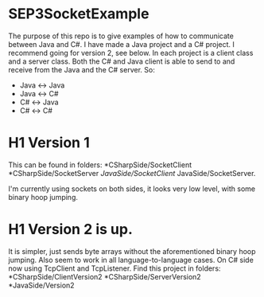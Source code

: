 # SEP3SocketExample

The purpose of this repo is to give examples of how to communicate between Java and C#.
I have made a Java project and a C# project. I recommend going for version 2, see below.
In each project is a client class and a server class.
Both the C# and Java client is able to send to and receive from the Java and the C# server. So:

* Java <-> Java
* Java <-> C#
* C# <-> Java
* C# <-> C#

# H1 Version 1
This can be found in folders:
*CSharpSide/SocketClient
*CSharpSide/SocketServer
*JavaSide/SocketClient*
JavaSide/SocketServer.

I'm currently using sockets on both sides, it looks very low level, with some binary hoop jumping. 

# H1 Version 2 is up.
It is simpler, just sends byte arrays without the aforementioned binary hoop jumping. Also seem to work in all language-to-language cases. On C# side now using TcpClient and TcpListener.
Find this project in folders:
*CSharpSide/ClientVersion2
*CSharpSide/ServerVersion2
*JavaSide/Version2
